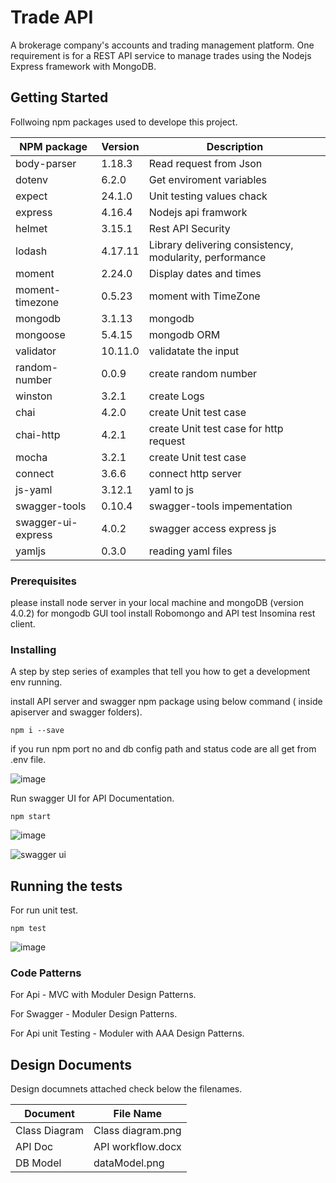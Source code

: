 # Trade API

A brokerage company's accounts and trading management platform. One requirement is for a REST API service to manage trades using the Nodejs Express framework with MongoDB.

## Getting Started

Follwoing npm packages used to develope this project.

|NPM package    | Version       | Description   |
| ------------- | ------------- |-------------- |
| body-parser   | 1.18.3        | Read request from Json    |
| dotenv        | 6.2.0         | Get enviroment variables  |
| expect        | 24.1.0        | Unit testing values chack |
| express       | 4.16.4        | Nodejs api framwork       |
| helmet        | 3.15.1        | Rest API Security  |
| lodash        | 4.17.11       | Library delivering consistency, modularity, performance  |
| moment        | 2.24.0        | Display dates and times  |
| moment-timezone| 0.5.23       | moment with TimeZone  |
| mongodb       | 3.1.13        | mongodb   |
| mongoose      | 5.4.15        | mongodb ORM  |
| validator     | 10.11.0       | validatate the input  |
| random-number | 0.0.9         | create random number |
| winston       | 3.2.1         | create Logs |
| chai          | 4.2.0         | create Unit test case  |
| chai-http     | 4.2.1         | create Unit test case for http request |
| mocha         | 3.2.1         | create Unit test case |
| connect       | 3.6.6         | connect http server |
| js-yaml       | 3.12.1        | yaml to js  |
| swagger-tools | 0.10.4        | swagger-tools impementation |
| swagger-ui-express | 4.0.2    | swagger access express js  |
| yamljs | 0.3.0   | reading yaml files|


### Prerequisites

please install node server in your local machine and mongoDB (version 4.0.2) for mongodb GUI tool install Robomongo and API test Insomina rest client.

### Installing

A step by step series of examples that tell you how to get a development env running.

install API server and swagger npm package  using below command ( inside apiserver and swagger folders).

```
npm i --save
```

if you run npm port no and db config path and status code are all  get from .env file.

![image](https://user-images.githubusercontent.com/14818202/53307846-6624a800-38c2-11e9-9170-59cb47723da4.png)


Run swagger UI for API Documentation.

```
npm start
```
![image](https://user-images.githubusercontent.com/14818202/53307880-b3a11500-38c2-11e9-8f14-0f4858cd395d.png)


![swagger ui](https://user-images.githubusercontent.com/14818202/53307932-1c888d00-38c3-11e9-9bf3-c7d6ad24a494.png)


## Running the tests

For run unit test.

```
npm test
```
![image](https://user-images.githubusercontent.com/14818202/53307980-9a4c9880-38c3-11e9-9585-0ac8d20fab34.png)


### Code Patterns

For Api  - MVC with Moduler Design Patterns.

For Swagger -  Moduler Design Patterns.

For Api unit Testing -  Moduler with AAA Design Patterns.


## Design Documents

Design documnets attached check below the filenames.

|Document        | File Name     |
| ------------- | ------------- |
| Class Diagram | Class diagram.png        |
| API Doc        | API workflow.docx         |
| DB Model        |dataModel.png        |




<!-- ### And coding style tests

Explain what these tests test and why

```
Give an example
```

## Deployment

Add additional notes about how to deploy this on a live system

## Built With

* [Dropwizard](http://www.dropwizard.io/1.0.2/docs/) - The web framework used
* [Maven](https://maven.apache.org/) - Dependency Management
* [ROME](https://rometools.github.io/rome/) - Used to generate RSS Feeds

## Contributing

Please read [CONTRIBUTING.md](https://gist.github.com/PurpleBooth/b24679402957c63ec426) for details on our code of conduct, and the process for submitting pull requests to us.

## Versioning

We use [SemVer](http://semver.org/) for versioning. For the versions available, see the [tags on this repository](https://github.com/your/project/tags).

## Authors

* **Billie Thompson** - *Initial work* - [PurpleBooth](https://github.com/PurpleBooth)

See also the list of [contributors](https://github.com/your/project/contributors) who participated in this project.

## License

This project is licensed under the MIT License - see the [LICENSE.md](LICENSE.md) file for details

## Acknowledgments

* Hat tip to anyone whose code was used
* Inspiration
* etc -->
